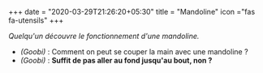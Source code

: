 +++
date = "2020-03-29T21:26:20+05:30"
title = "Mandoline"
icon ="fas fa-utensils"
+++

_Quelqu'un découvre le fonctionnement d'une mandoline._

* _(Goobi)_ : Comment on peut se couper la main avec une mandoline ?
* _(Goobi)_ : **Suffit de pas aller au fond jusqu'au bout, non ?**
